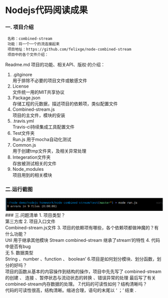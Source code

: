 # Nodejs代码阅读成果
### 一. 项目介绍
     名称：combined-stream
     功能：将一个一个的流连接起来
     项目地址：https://github.com/felixge/node-combined-stream
     项目中的各个文件介绍：
   Readme.md
     项目的功能、相关API、版权·的介绍：
1. .gitginore<br/>
    用于排除不必要的项目文件或敏感文件
2. License<br/>
      文件统一用的MIT共享协议
3. Package.json<br/>
     存储工程的元数据，描述项目的依赖项，类似配置文件
4. Combined-stream.js<br/>
      项目的主文件，模块的安装
5. .travis.yml<br/>
    Travis-ci持续集成工具配置文件
6. Test文件夹<br/>
    Run.js 
       用于mocha自动化测试
7. Common.js<br/>
     用于创建tmp文件夹，及相关异常处理
8. Integeration文件夹<br/>
    存放被测试相关的文件
9. Node_modules<br/>
     项目用到的相关模块
### 二.运行截图
  <img src="img/img.png">
###  三.问题清单
1. 项目类型？<br/>
  第三方库
2. 项目入口文件<br/>
Combined-stream.js文件
3. 项目的依赖项有哪些，各个依赖项都做神魔的？有什么功能？<br/>
  Util 用于继承其他模块
  Stream combined-stream 继承了stream‘的特性
4. 代码中是否有bug<br/>
 无
5. 数据类型 <br/>
 String 、number 、function  、 boolean’
6.项目是如何划分模块、划分函数，划分的好吗？<br/>
项目的函数从基本的内容操作到结构的操作，项目中先先写了 combined-stream 的创建 、 连接 、暂停状态与流动状态的转换 、错误异常的处理 最后写了有关combined-stream内存数据的处理。
7.代码的可读性如何？结构清晰吗？<br/>
代码的可读性很高，结构清晰。缩进合理，语句的末尾以 ‘ ；’ 结束
.

